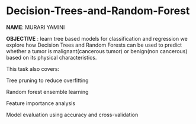 # Decision-Trees-and-Random-Forest

**NAME**: MURARI YAMINI

**OBJECTIVE** : learn tree based models for classification and regression
we explore how Decision Trees and Random Forests can be used to predict whether a tumor is malignant(cancerous tumor) or benign(non cancerous) based on its physical characteristics.

This task also covers:

Tree pruning to reduce overfitting

Random forest ensemble learning

Feature importance analysis

Model evaluation using accuracy and cross-validation

